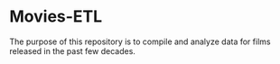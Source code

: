 # Movies-ETL

The purpose of this repository is to compile and analyze data for films released in the past few decades.

